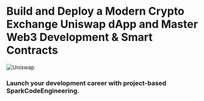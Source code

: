 # Build and Deploy a Modern Crypto Exchange Uniswap dApp and Master Web3 Development & Smart Contracts
![Uniswap](https://i.ibb.co/0XF6hnj/E90-FDA55-A28-C-464-C-8675-2-CF6-EADEBDBF.png)

### Launch your development career with project-based SparkCodeEngineering.
